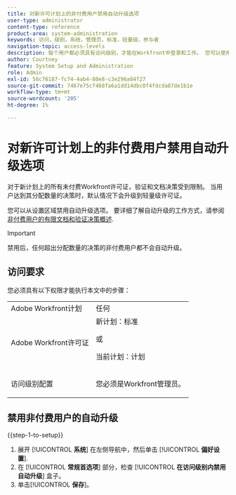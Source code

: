 ```yaml
---
title: 对新许可计划上的非付费用户禁用自动升级选项
user-type: administrator
content-type: reference
product-area: system-administration
keywords: 访问，级别，系统，管理员，标准，轻量级，参与者
navigation-topic: access-levels
description: 每个用户都必须具有访问级别，才能在Workfront中登录和工作。 您可以使用访问级别来控制用户可以查看和处理某些Workfront对象和区域的内容。
author: Courtney
feature: System Setup and Administration
role: Admin
exl-id: 58c76187-fc74-4ab4-80e8-c3e296a84f27
source-git-commit: 7467e75cf468fa6a1dd14dbc0f4fdcda87de1b1e
workflow-type: tm+mt
source-wordcount: '205'
ht-degree: 1%

---
```


# 对新许可计划上的非付费用户禁用自动升级选项

对于新计划上的所有未付费Workfront许可证，验证和文档决策受到限制。 当用户达到其分配数量的决策时，默认情况下会升级到轻量级许可证。

您可以从设置区域禁用自动升级选项。 要详细了解自动升级的工作方式，请参阅 [非付费用户的有限文档和验证决策概述](/help/quicksilver/review-and-approve-work/proof-doc-decision-limits.md).

>[!IMPORTANT]
>
>禁用后，任何超出分配数量的决策的非付费用户都不会自动升级。

## 访问要求

您必须具有以下权限才能执行本文中的步骤：

<table style="table-layout:auto"> 
 <col> 
 <col> 
 <tbody> 
  <tr> 
   <td role="rowheader">Adobe Workfront计划</td> 
   <td>任何</td> 
  </tr> 
  <tr> 
   <td role="rowheader">Adobe Workfront许可证</td> 
   <td>新计划：标准
   <p>或</p>
   <p>当前计划：计划</p></td> 
  </tr> 
  <tr> 
   <td role="rowheader">访问级别配置</td> 
   <td> <p>您必须是Workfront管理员。</p></td> 
  </tr> 
 </tbody> 
</table>

## 禁用非付费用户的自动升级

{{step-1-to-setup}}

1. 展开 [!UICONTROL **系统**] 在左侧导航中，然后单击 [!UICONTROL **偏好设置**].
1. 在 [!UICONTROL **常规首选项**] 部分，检查 [!UICONTROL **在访问级别内禁用自动升级**] 盒子。
1. 单击&#x200B;[!UICONTROL **保存**]。
